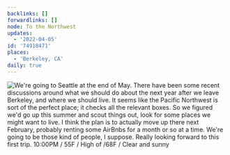```yaml
---
backlinks: []
forwardlinks: []
node: To the Northwest
updates:
  - '2022-04-05'
id: '74918471'
places:
  - 'Berkeley, CA'
daily: true
---
```

![We're going to Seattle at the end of May. There have been some recent discussions around what we should do about the next year after we leave Berkeley, and where we should live. It seems like the Pacific Northwest is sort of the perfect place; it checks all the relevant boxes. So we figured we'd go up this summer and scout things out, look for some places we might want to live. I think the plan is to actually move up there next February, probably renting some AirBnbs for a month or so at a time. We're going to be *those* kind of people, I suppose. Really looking forward to this first trip. 10:00PM / 55F / High of /68F / Clear and sunny](images/74918471/nBZLVzooYt-daily.webp "")

